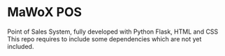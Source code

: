 # MaWoX POS
Point of Sales System, fully developed with Python Flask, HTML and CSS
This repo requires to include some dependencies which are not yet included.
